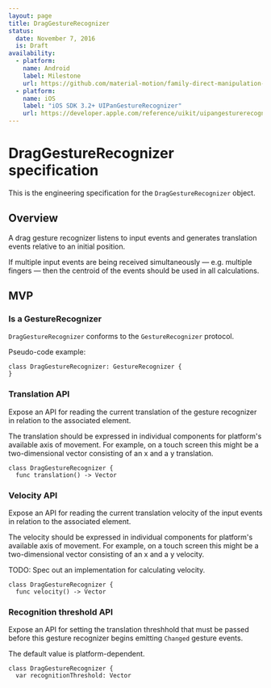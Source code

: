 ```yaml
---
layout: page
title: DragGestureRecognizer
status:
  date: November 7, 2016
  is: Draft
availability:
  - platform:
    name: Android
    label: Milestone
    url: https://github.com/material-motion/family-direct-manipulation-android/milestone/1
  - platform:
    name: iOS
    label: "iOS SDK 3.2+ UIPanGestureRecognizer"
    url: https://developer.apple.com/reference/uikit/uipangesturerecognizer
---
```


# DragGestureRecognizer specification

This is the engineering specification for the `DragGestureRecognizer` object.

## Overview

A drag gesture recognizer listens to input events and generates translation events relative to an
initial position.

If multiple input events are being received simultaneously — e.g. multiple fingers — then the
centroid of the events should be used in all calculations.

## MVP

### Is a GestureRecognizer

`DragGestureRecognizer` conforms to the `GestureRecognizer` protocol.

Pseudo-code example:

```
class DragGestureRecognizer: GestureRecognizer {
}
```

### Translation API

Expose an API for reading the current translation of the gesture recognizer in relation to the
associated element.

The translation should be expressed in individual components for platform's available axis of
movement. For example, on a touch screen this might be a two-dimensional vector consisting of an
x and a y translation.

```
class DragGestureRecognizer {
  func translation() -> Vector
```

### Velocity API

Expose an API for reading the current translation velocity of the input events in relation to the
associated element.

The velocity should be expressed in individual components for platform's available axis of movement.
For example, on a touch screen this might be a two-dimensional vector consisting of an x and a y
velocity.

TODO: Spec out an implementation for calculating velocity.

```
class DragGestureRecognizer {
  func velocity() -> Vector
```

### Recognition threshold API

Expose an API for setting the translation threshhold that must be passed before this gesture
recognizer begins emitting `Changed` gesture events.

The default value is platform-dependent.

```
class DragGestureRecognizer {
  var recognitionThreshold: Vector
```
